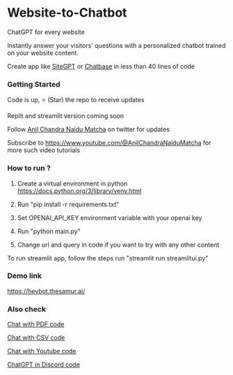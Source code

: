 # Website-to-Chatbot

ChatGPT for every website 

Instantly answer your visitors' questions with a personalized chatbot trained on your website content.

Create app like [SiteGPT](https://sitegpt.ai) or [Chatbase](https://chatbase.co) in less than 40 lines of code

### Getting Started

Code is up, ⭐ (Star) the repo to receive updates

Replit and streamlit version coming soon

Follow [Anil Chandra Naidu Matcha](https://twitter.com/matchaman11) on twitter for updates

Subscribe to https://www.youtube.com/@AnilChandraNaiduMatcha for more such video tutorials

### How to run ?

1. Create a virtual environment in python https://docs.python.org/3/library/venv.html

2. Run "pip install -r requirements.txt"

3. Set OPENAI_API_KEY environment variable with your openai key

4. Run "python main.py"

5. Change url and query in code if you want to try with any other content

To run streamlit app, follow the steps run "streamlit run streamlitui.py"

### Demo link

https://heybot.thesamur.ai/

### Also check
[Chat with PDF code](https://github.com/Anil-matcha/ChatPDF)

[Chat with CSV code](https://github.com/Anil-matcha/Chat-With-Excel)

[Chat with Youtube code](https://github.com/Anil-matcha/Chat-Youtube)

[ChatGPT in Discord code](https://github.com/Anil-matcha/DiscordGPT)
